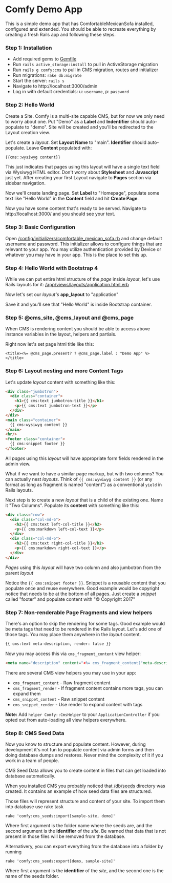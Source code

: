 # Comfy Demo App

This is a simple demo app that has ComfortableMexicanSofa installed, configured
and extended. You should be able to recreate everything by creating a fresh
Rails app and following these steps.

### Step 1: Installation

* Add required gems to [Gemfile](https://github.com/comfy/comfy-demo/blob/master/Gemfile#L59)
* Run `rails active_storage:install` to pull in ActiveStorage migration
* Run `rails g comfy:cms` to pull in CMS migration, routes and initializer
* Run migrations: `rake db:migrate`
* Start the server: `rails s`
* Navigate to http://localhost:3000/admin
* Log in with default credentials: u: `username`, p: `password`

### Step 2: Hello World

Create a Site. Comfy is a multi-site capable CMS, but for now we only need to
worry about one. Put "Demo" as a **Label** and **Indentifier** should
auto-populate to "demo". Site will be created and you'll be redirected to
the Layout creation view.

Let's create a *layout*. Set **Layout Name** to "main". **Identifier** should
auto-populate. Leave **Content** populated with:

```html
{{cms::wysiwyg content}}
```

This just indicates that pages using this layout will have a single text field
via Wysiwyg HTML editor. Don't worry about **Stylesheet** and **Javascript**
just yet. After creating your first Layout navigate to **Pages** section via
sidebar navigation.

Now we'll create landing page. Set **Label** to "Homepage", populate some text
like "Hello World" in the **Content** field and hit **Create Page**.

Now you have some content that's ready to be served. Navigate to
http://localhost:3000/ and you should see your text.

### Step 3: Basic Configuration

Open [/config/initializers/comfortable_mexican_sofa.rb](/config/initializers/comfortable_mexican_sofa.rb)
and change default username and password. This initializer allows to configure
things that are relevant to your app. You may utilize authentication provided by
Device or whatever you may have in your app. This is the place to set this up.

### Step 4: Hello World with Bootstrap 4

While we can put entire html structure of the *page* inside *layout*, let's use
Rails layouts for it: [/app/views/layouts/application.html.erb](/app/views/layouts/application.html.erb)

Now let's set our *layout's* **app_layout** to "application"

Save it and you'll see that "Hello World" is inside Bootstrap container.

### Step 5: @cms_site, @cms_layout and @cms_page

When CMS is rendering content you should be able to access above instance
variables in the layout, helpers and partials.

Right now let's set page html title like this:

```erb
<title><%= @cms_page.present? ? @cms_page.label : "Demo App" %></title>
```

### Step 6: Layout nesting and more Content Tags

Let's update *layout* content with something like this:

```html
<div class="jumbotron">
  <div class="container">
    <h1>{{ cms:text jumbotron-title }}</h1>
    <p>{{ cms:text jumbotron-text }}</p>
  </div>
</div>
<main class="container">
  {{ cms:wysiwyg content }}
</main>
<hr/>
<footer class="container">
  {{ cms:snippet footer }}
</footer>
```

All *pages* using this *layout* will have appropriate form fields rendered in
the admin view.

What if we want to have a similar page markup, but with two columns? You can
actually nest *layouts*. Think of `{{ cms:wywiwyg content }}` (or any format as
long as fragment is named "content") as a conventional `yield` in Rails layouts.

Next step is to create a new *layout* that is a child of the existing one. Name
it "Two Columns". Populate its **content** with something like this:

```html
<div class="row">
  <div class="col-md-6">
    <h2>{{ cms:text left-col-title }}</h2>
    <p>{{ cms:markdown left-col-text }}</p>
  </div>
  <div class="col-md-6">
    <h2>{{ cms:text right-col-title }}</h2>
    <p>{{ cms:markdown right-col-text }}</p>
  </div>
</div>

```

*Pages* using this *layout* will have two column and also jumbotron from the
parent *layout*

Notice the `{{ cms:snippet footer }}`. Snippet is a reusable content that you
populate once and reuse everywhere. Good example would be copyright notice that
needs to be at the bottom of all pages. Just create a *snippet* called "footer"
and populate content with "&copy; Copyright 2017"

### Step 7: Non-renderable Page Fragments and view helpers

There's an option to skip the rendering for some tags. Good example would be
meta tags that need to be rendered in the Rails layout. Let's add one of those
tags. You may place them anywhere in the *layout* content.

```html
{{ cms:text meta-description, render: false }}
```

Now you may access this via `cms_fragment_content` view helper:

```html
<meta name="description" content="<%= cms_fragment_content("meta-description") %>">
```

There are several CMS view helpers you may use in your app:

* `cms_fragment_content` - Raw fragment content
* `cms_fragment_render` - If fragment content contains more tags, you can expand them
* `cms_snippet_content` - Raw snippet content
* `cms_snippet_render` - Use render to expand content with tags

**Note:** Add `helper Comfy::CmsHelper` to your `ApplicationController` if you
opted out from auto-loading all view helpers everywhere.

### Step 8: CMS Seed Data

Now you know to structure and populate content. However, during development it's
not fun to populate content via admin forms and then doing database dumps and
restores. Never mind the complexity of it if you work in a team of people.

CMS Seed Data allows you to create content in files that can get loaded into
database automatically.

When you installed CMS you probably noticed that [/db/seeds](/db/cms_seeds)
directory was created. It contains an example of how seed data files are structured.

Those files will represent structure and content of your site. To import them into
database use rake task

```
rake 'comfy:cms_seeds:import[sample-site, demo]'
```

Where first argument is the folder name where the seeds are, and the second
argument is the **identifier** of the *site*. Be warned that data that is not
present in those files will be removed from the database.

Alternativery, you can export everything from the database into a folder by
running

```
rake 'comfy:cms_seeds:export[demo, sample-site]'
```

Where first argument is the **identifier** of the *site*, and the second one is
the name of the seeds folder.

